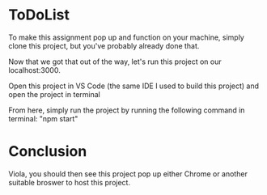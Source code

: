 # ToDoList

To make this assignment pop up and function on your machine, simply clone this project, but you've probably already done that. 

Now that we got that out of the way, let's run this project on our localhost:3000.

Open this project in VS Code (the same IDE I used to build this project) and open the project in terminal

From here, simply run the project by running the following command in terminal: "npm start"

# Conclusion

Viola, you should then see this project pop up either Chrome or another suitable broswer to host this project.